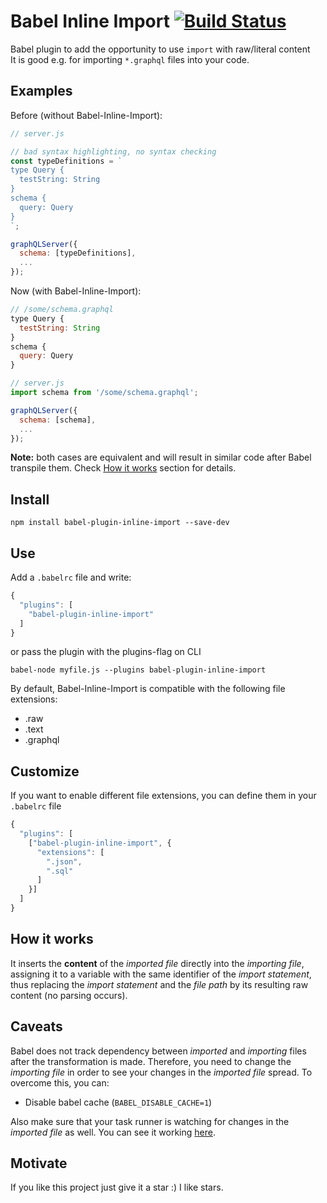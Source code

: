 # Babel Inline Import [![Build Status](https://travis-ci.org/Quadric/babel-plugin-inline-import.svg?branch=master)](https://travis-ci.org/Quadric/babel-plugin-inline-import)
Babel plugin to add the opportunity to use `import` with raw/literal content<br>
It is good e.g. for importing `*.graphql` files into your code.

## Examples

Before (without Babel-Inline-Import):
```javascript
// server.js

// bad syntax highlighting, no syntax checking
const typeDefinitions = `
type Query {
  testString: String
}
schema {
  query: Query
}
`;

graphQLServer({
  schema: [typeDefinitions],
  ...
});
```

Now (with Babel-Inline-Import):
```javascript
// /some/schema.graphql
type Query {
  testString: String
}
schema {
  query: Query
}
```

```javascript
// server.js
import schema from '/some/schema.graphql';

graphQLServer({
  schema: [schema],
  ...
});
```

**Note:** both cases are equivalent and will result in similar code after Babel transpile them. Check [How it works](#how-it-works) section for details.

## Install
```
npm install babel-plugin-inline-import --save-dev
```

## Use
Add a `.babelrc` file and write:
```javascript
{
  "plugins": [
    "babel-plugin-inline-import"
  ]
}
```
or pass the plugin with the plugins-flag on CLI
```
babel-node myfile.js --plugins babel-plugin-inline-import
```

By default, Babel-Inline-Import is compatible with the following file extensions:

* .raw
* .text
* .graphql


## Customize
If you want to enable different file extensions, you can define them in your `.babelrc` file
```javascript
{
  "plugins": [
    ["babel-plugin-inline-import", {
      "extensions": [
        ".json",
        ".sql"
      ]
    }]
  ]
}
```

## How it works

It inserts the __content__ of the _imported file_ directly into the _importing file_, assigning it to a variable with the same identifier of the _import statement_, thus replacing the _import statement_ and the _file path_ by its resulting raw content (no parsing occurs).

## Caveats

Babel does not track dependency between _imported_ and _importing_ files after the transformation is made. Therefore, you need to change the _importing file_ in order to see your changes in the _imported file_ spread. To overcome this, you can:

* Disable babel cache (`BABEL_DISABLE_CACHE=1`)

Also make sure that your task runner is watching for changes in the _imported file_ as well. You can see it working [here](https://github.com/Quadric/perfect-graphql-starter/blob/master/nodemon.json).


## Motivate
If you like this project just give it a star :) I like stars.
